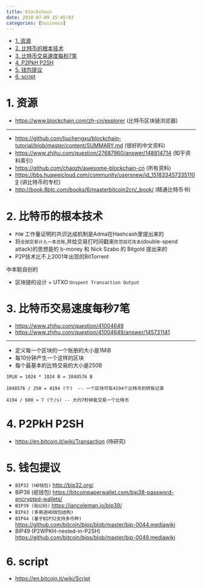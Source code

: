 ```yaml
---
title: blockchain
date: 2018-07-09 15:45:03
categories: [business]
---
```



<!-- TOC -->

- [1. 资源](#1-资源)
- [2. 比特币的根本技术](#2-比特币的根本技术)
- [3. 比特币交易速度每秒7笔](#3-比特币交易速度每秒7笔)
- [4. P2PkH P2SH](#4-p2pkh-p2sh)
- [5. 钱包提议](#5-钱包提议)
- [6. script](#6-script)

<!-- /TOC -->

<a id="markdown-1-资源" name="1-资源"></a>
# 1. 资源
* https://www.blockchain.com/zh-cn/explorer (比特币区块链浏览器)

---

* https://github.com/liuchengxu/blockchain-tutorial/blob/master/content/SUMMARY.md (很好的中文资料)
* https://www.zhihu.com/question/27687960/answer/148814714 (知乎资料索引)
* https://github.com/chaozh/awesome-blockchain-cn (所有资料)
* https://bbs.huaweicloud.com/community/usersnew/id_1518334573351109 (讲比特币的专栏)
* http://book.8btc.com/books/6/masterbitcoin2cn/_book/ (精通比特币书)

<a id="markdown-2-比特币的根本技术" name="2-比特币的根本技术"></a>
# 2. 比特币的根本技术


* `POW` 工作量证明的共识达成机制是Adma在Hashcash里提出来的
* 将`全部交易计入一本总账`,并给交易打时间戳来`防范双花攻击`(double-spend attack)的思想是的 b-money 和 Nick Szabo 的 Bitgold 提出来的
* P2P技术比不上2001年出现的BitTorrent

中本聪自创的
* 区块链的设计 + UTXO `Unspent Transaction Output`


<a id="markdown-3-比特币交易速度每秒7笔" name="3-比特币交易速度每秒7笔"></a>
# 3. 比特币交易速度每秒7笔

* https://www.zhihu.com/question/41004649
* https://www.zhihu.com/question/41004649/answer/145731141

---
* 定义每一个区块的一个账册的大小是1MiB
* 每10分钟产生一个这样的区块
* 每个最基本的比特交易的大小是250B

```
1MiB = 1024 * 1024 B = 1048576 B

1048576 / 250 = 4194 (个)  -- 一个区块可有4194个比特币的转账记录

4194 / 600 ≈ 7 (个/s) -- 大约7秒钟能交易一个比特币
```


<a id="markdown-4-p2pkh-p2sh" name="4-p2pkh-p2sh"></a>
# 4. P2PkH P2SH

* https://en.bitcoin.it/wiki/Transaction (待研究)


<a id="markdown-5-钱包提议" name="5-钱包提议"></a>
# 5. 钱包提议

* `BIP32 (HD钱包)` http://bip32.org/
* BIP38 (纸钱包) https://bitcoinpaperwallet.com/bip38-password-encrypted-wallets/
* `BIP39 (助记码)` https://iancoleman.io/bip39/
* `BIP43 (多用途HD钱包结构)`
* `BIP44 (基于BIP32支持多币种)` https://github.com/bitcoin/bips/blob/master/bip-0044.mediawiki
* BIP49 (P2WPKH-nested-in-P2SH) https://github.com/bitcoin/bips/blob/master/bip-0049.mediawiki

<a id="markdown-6-script" name="6-script"></a>
# 6. script

* https://en.bitcoin.it/wiki/Script
